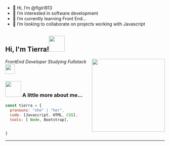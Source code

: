 - 👋 Hi, I’m @flgirl813
- 👀 I’m interested in software development
- 🌱 I’m currently learning Front End...
- 💞️ I’m looking to collaborate on projects working with Javascript

<!---
flgirl813/flgirl813 is a ✨ special ✨ repository because its `README.md` (this file) appears on your GitHub profile.
You can click the Preview link to take a look at your changes.
--->
<h2> Hi, I'm Tierra!<img src="https://media3.giphy.com/media/Wj7lNjMNDxSmc/giphy.gif?cid=ecf05e47afwx9zxo8cvazpn1z8sntp9npu9zmwpdxoy5tyhc&rid=giphy.gif&ct=g" width="50"></h2>
<img align='right' src="https://media.giphy.com/media/ieyl9zmCjO4b4t6qoY/giphy.gif" width="230">
<p><em>FrontEnd Developer Studying Fullstack<img src="https://media.giphy.com/media/WUlplcMpOCEmTGBtBW/giphy.gif" width="30"> 
</em></p>

### <img src="https://media1.giphy.com/media/l3q2GDh3wQqVWSiGY/giphy.gif?cid=ecf05e470c2wc1b9e7bz7974bc4nl14qtmjteqas98cxc39k&rid=giphy.gif&ct=g" width="50"> A little more about me...  

```javascript
const tierra = {
  pronouns: "she" | "her",
  code: [Javascript, HTML, CSS],
  tools: [ Node, Bootstrap],
 

}
```



---
